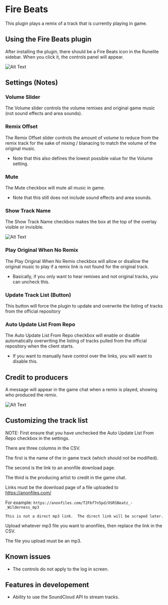 # Fire Beats


This plugin plays a remix of a track that is currently playing in game. 

## Using the Fire Beats plugin

After installing the plugin, there should be a Fire Beats icon in the Runelite sidebar.  When you click it, the controls panel will appear.

![Alt Text](http://rknako.com/wp-content/uploads/2020/11/rl_fire_beats_controlMenu.gif)

## Settings (Notes)

### Volume Slider
The Volume slider controls the volume remixes and original game music (not sound effects and area sounds).

### Remix Offset
The Remix Offset slider controls the amount of volume to reduce from the remix track for the sake of mixing / blanacing to match the volume of the original music.  
  - Note that this also defines the lowest possible value for the Volume setting.
  
### Mute
The Mute checkbox will mute all music in game.
  - Note that this still does not include sound effects and area sounds.
  
### Show Track Name
The Show Track Name checkbox makes the box at the top of the overlay visible or invisible.  

![Alt Text](http://rknako.com/wp-content/uploads/2020/11/rl_fire_beats_showTrackName.gif)

### Play Original When No Remix
The Play Original When No Remix checkbox will allow or disallow the original music to play if a remix link is not found for the original track.
  - Basically, if you only want to hear remixes and not original tracks, you can uncheck this.
  
### Update Track List (Button)
This button will force the plugin to update and overwrite the listing of tracks from the official repository

### Auto Update List From Repo
The Auto Update List From Repo checkbox will enable or disable automatically overwriting the listing of tracks pulled from the official repository when the client starts.
  - If you want to manually have control over the links, you will want to disable this.
  
## Credit to producers

A message will appear in the game chat when a remix is played, showing who produced the remix.

![Alt Text](http://rknako.com/wp-content/uploads/2020/11/rl_fire_beats_remixInfo.gif)

## Customizing the track list

NOTE: First ensure that you have unchecked the Auto Update List From Repo checkbox in the settings.

There are three columns in the CSV.  

The first is the name of the in game track (which should not be modified).

The second is the link to an anonfile download page.

The third is the producing artist to credit in the game chat.

Links must be the download page of a file uploaded to https://anonfiles.com/ 

For example: `https://anonfiles.com/T2Fbf7n5pd/OSRSBeatz_-_Wilderness_mp3`

    This is not a direct mp3 link.  The direct link will be scraped later. 

Upload whatever mp3 file you want to anonfiles, then replace the link in the CSV. 

The file you upload must be an mp3.

## Known issues

- The controls do not apply to the log in screen.

## Features in developement

- Ability to use the SoundCloud API to stream tracks.
